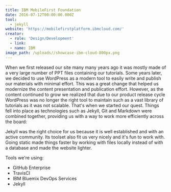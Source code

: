 ```yaml
---
title: IBM MobileFirst Foundation
date: 2016-07-12T00:00:00.000Z
tool:
  - jekyll
website: 'https://mobilefirstplatform.ibmcloud.com/'
creator:
  - role: 'Design/Development'
  - link:
  - name: IBM
image_path: /uploads//showcase-ibm-cloud-800px.png
---
```



When we first released our site many many years ago it was mostly made of a very large number of PPT files containing our tutorials. Some years later, we decided to use WordPress as a modern tool to easily write and publish our materials with minimal effort. This was a great change that helped us modernize the content presentation and publication effort. However, as the content continued to grow we realized that due to our product release cycle WordPress was no longer the right tool to maintain such as a vast library of tutorials as it was not scalable. That's when we started our quest. Things fell into place as technologies such as Jekyll, Git and Markdown were combined together, providing us with a way to work more efficiently across the board:

Jekyll was the right choice for us because it is well established and with an active community. Its toolset also fit us very nicely and it's fun to work with. Going static made things faster by working with files locally instead of with a database and made the website lighter.

Tools we're using:

- GitHub Enterprise
- TravisCI
- IBM Bluemix DevOps Services
- Jekyll